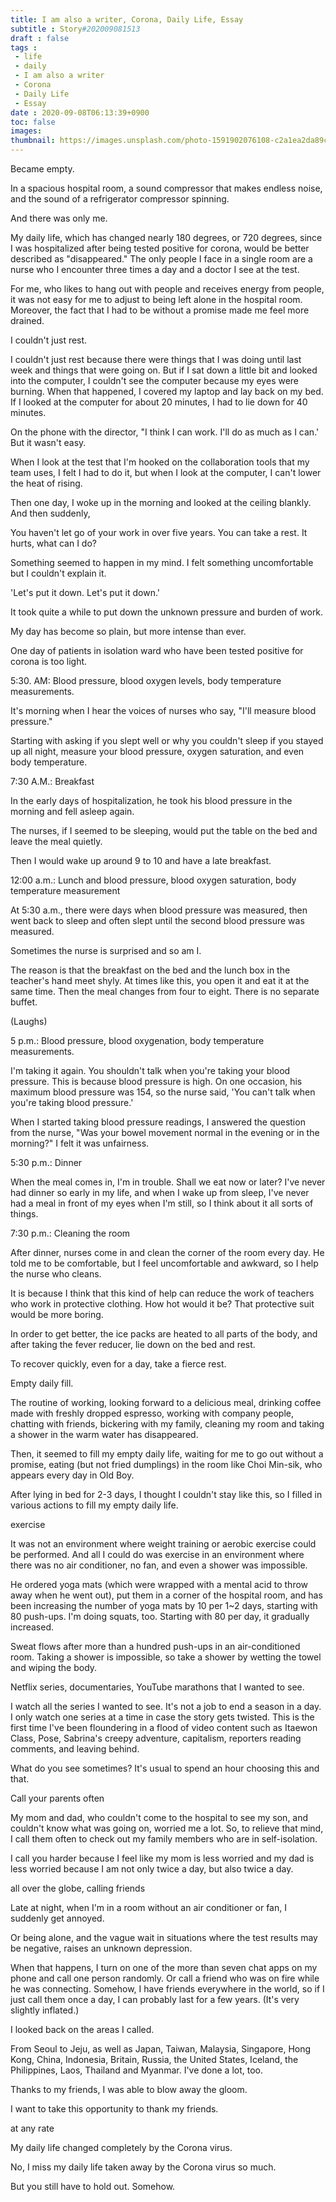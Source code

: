 ```yaml
---
title: I am also a writer, Corona, Daily Life, Essay
subtitle : Story#202009081513
draft : false
tags :
 - life
 - daily
 - I am also a writer
 - Corona
 - Daily Life
 - Essay
date : 2020-09-08T06:13:39+0900
toc: false
images: 
thumbnail: https://images.unsplash.com/photo-1591902076108-c2a1ea2da89c?ixlib=rb-1.2.1&q=80&fm=jpg&crop=entropy&cs=tinysrgb&w=1080&fit=max&ixid=eyJhcHBfaWQiOjE1NTU0OX0
---
```


Became empty.  

In a spacious hospital room, a sound compressor that makes endless noise, and the sound of a refrigerator compressor spinning.  

And there was only me.  

My daily life, which has changed nearly 180 degrees, or 720 degrees, since I was hospitalized after being tested positive for corona, would be better described as "disappeared." The only people I face in a single room are a nurse who I encounter three times a day and a doctor I see at the test.  

For me, who likes to hang out with people and receives energy from people, it was not easy for me to adjust to being left alone in the hospital room. Moreover, the fact that I had to be without a promise made me feel more drained.  

I couldn't just rest.  

I couldn't just rest because there were things that I was doing until last week and things that were going on. But if I sat down a little bit and looked into the computer, I couldn't see the computer because my eyes were burning. When that happened, I covered my laptop and lay back on my bed. If I looked at the computer for about 20 minutes, I had to lie down for 40 minutes.  

On the phone with the director, "I think I can work. I'll do as much as I can.' But it wasn't easy.  

When I look at the test that I'm hooked on the collaboration tools that my team uses, I felt I had to do it, but when I look at the computer, I can't lower the heat of rising.  

Then one day, I woke up in the morning and looked at the ceiling blankly. And then suddenly,  

You haven't let go of your work in over five years. You can take a rest. It hurts, what can I do?  

Something seemed to happen in my mind. I felt something uncomfortable but I couldn't explain it.  

'Let's put it down. Let's put it down.'  

It took quite a while to put down the unknown pressure and burden of work.  

My day has become so plain, but more intense than ever.  

One day of patients in isolation ward who have been tested positive for corona is too light.  

5:30. AM: Blood pressure, blood oxygen levels, body temperature measurements.  

It's morning when I hear the voices of nurses who say, "I'll measure blood pressure."  

Starting with asking if you slept well or why you couldn't sleep if you stayed up all night, measure your blood pressure, oxygen saturation, and even body temperature.  

7:30 A.M.: Breakfast  

In the early days of hospitalization, he took his blood pressure in the morning and fell asleep again.  

The nurses, if I seemed to be sleeping, would put the table on the bed and leave the meal quietly.  

Then I would wake up around 9 to 10 and have a late breakfast.  

12:00 a.m.: Lunch and blood pressure, blood oxygen saturation, body temperature measurement  

At 5:30 a.m., there were days when blood pressure was measured, then went back to sleep and often slept until the second blood pressure was measured.  

Sometimes the nurse is surprised and so am I.  

The reason is that the breakfast on the bed and the lunch box in the teacher's hand meet shyly. At times like this, you open it and eat it at the same time. Then the meal changes from four to eight. There is no separate buffet.  

(Laughs)  

5 p.m.: Blood pressure, blood oxygenation, body temperature measurements.  

I'm taking it again. You shouldn't talk when you're taking your blood pressure. This is because blood pressure is high. On one occasion, his maximum blood pressure was 154, so the nurse said, 'You can't talk when you're taking blood pressure.'  

When I started taking blood pressure readings, I answered the question from the nurse, "Was your bowel movement normal in the evening or in the morning?" I felt it was unfairness.  

5:30 p.m.: Dinner  

When the meal comes in, I'm in trouble. Shall we eat now or later? I've never had dinner so early in my life, and when I wake up from sleep, I've never had a meal in front of my eyes when I'm still, so I think about it all sorts of things.  

7:30 p.m.: Cleaning the room  

After dinner, nurses come in and clean the corner of the room every day. He told me to be comfortable, but I feel uncomfortable and awkward, so I help the nurse who cleans.  

It is because I think that this kind of help can reduce the work of teachers who work in protective clothing. How hot would it be? That protective suit would be more boring.  

In order to get better, the ice packs are heated to all parts of the body, and after taking the fever reducer, lie down on the bed and rest.  

To recover quickly, even for a day, take a fierce rest.  

Empty daily fill.  

The routine of working, looking forward to a delicious meal, drinking coffee made with freshly dropped espresso, working with company people, chatting with friends, bickering with my family, cleaning my room and taking a shower in the warm water has disappeared.  

Then, it seemed to fill my empty daily life, waiting for me to go out without a promise, eating (but not fried dumplings) in the room like Choi Min-sik, who appears every day in Old Boy.  

After lying in bed for 2-3 days, I thought I couldn't stay like this, so I filled in various actions to fill my empty daily life.  

exercise  

It was not an environment where weight training or aerobic exercise could be performed. And all I could do was exercise in an environment where there was no air conditioner, no fan, and even a shower was impossible.  

He ordered yoga mats (which were wrapped with a mental acid to throw away when he went out), put them in a corner of the hospital room, and has been increasing the number of yoga mats by 10 per 1~2 days, starting with 80 push-ups. I'm doing squats, too. Starting with 80 per day, it gradually increased.  

Sweat flows after more than a hundred push-ups in an air-conditioned room. Taking a shower is impossible, so take a shower by wetting the towel and wiping the body.  

Netflix series, documentaries, YouTube marathons that I wanted to see.  

I watch all the series I wanted to see. It's not a job to end a season in a day. I only watch one series at a time in case the story gets twisted. This is the first time I've been floundering in a flood of video content such as Itaewon Class, Pose, Sabrina's creepy adventure, capitalism, reporters reading comments, and leaving behind.  

What do you see sometimes? It's usual to spend an hour choosing this and that.  

Call your parents often  

My mom and dad, who couldn't come to the hospital to see my son, and couldn't know what was going on, worried me a lot. So, to relieve that mind, I call them often to check out my family members who are in self-isolation.  

I call you harder because I feel like my mom is less worried and my dad is less worried because I am not only twice a day, but also twice a day.  

all over the globe, calling friends  

Late at night, when I'm in a room without an air conditioner or fan, I suddenly get annoyed.  

Or being alone, and the vague wait in situations where the test results may be negative, raises an unknown depression.  

When that happens, I turn on one of the more than seven chat apps on my phone and call one person randomly. Or call a friend who was on fire while he was connecting. Somehow, I have friends everywhere in the world, so if I just call them once a day, I can probably last for a few years. (It's very slightly inflated.)  

I looked back on the areas I called.  

From Seoul to Jeju, as well as Japan, Taiwan, Malaysia, Singapore, Hong Kong, China, Indonesia, Britain, Russia, the United States, Iceland, the Philippines, Laos, Thailand and Myanmar. I've done a lot, too.  

Thanks to my friends, I was able to blow away the gloom.  

I want to take this opportunity to thank my friends.  

at any rate  

My daily life changed completely by the Corona virus.  

No, I miss my daily life taken away by the Corona virus so much.  

But you still have to hold out. Somehow.  

